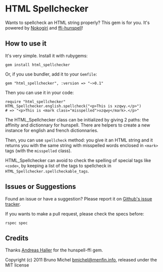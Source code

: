 HTML Spellchecker
=================

Wants to spellcheck an HTML string properly? This gem is for you.
It's powered by [Nokogiri](http://nokogiri.org/) and
[ffi-hunspell](https://github.com/postmodern/ffi-hunspell)!


How to use it
-------------

It's very simple. Install it with rubygems:

    gem install html_spellchecker

Or, if you use bundler, add it to your `Gemfile`:

    gem "html_spellchecker", :version => "~>0.1"

Then you can use it in your code:

    require "html_spellchecker"
    HTML_Spellchecker.english.spellcheck("<p>This is xzqwy.</p>")
    # => "<p>This is <mark class="misspelled">xzqwy</mark>.</p>"

The HTML_Spellchecker class can be initialized by giving 2 paths:
the affinity and dictionnary for hunspell. There are helpers to
create a new instance for english and french dictionnaries.

Then, you can use `spellcheck` method: you give it an HTML string
and it returns you with the same string with misspelled words
enclosed in `<mark>` tags (with the `misspelled` class).

HTML_Spellchecker can avoid to check the spelling of special tags
like `<code>`, by keeping a list of the tags to spellcheck in
`HTML_Spellchecker.spellcheckable_tags`.


Issues or Suggestions
---------------------

Found an issue or have a suggestion? Please report it on
[Github's issue tracker](http://github.com/nono/HTML-Spellchecker/issues).

If you wants to make a pull request, please check the specs before:

    rspec spec


Credits
-------

Thanks [Andreas Haller](https://github.com/ahaller) for the hunspell-ffi gem.

Copyright (c) 2011 Bruno Michel <bmichel@menfin.info>, released under the MIT license
